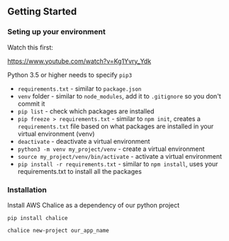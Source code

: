 ## Getting Started

### Seting up your environment

Watch this first:

https://www.youtube.com/watch?v=Kg1Yvry_Ydk

Python 3.5 or higher needs to specify `pip3`

- `requirements.txt` - similar to `package.json`
- `venv` folder - similar to `node_modules`, add it to `.gitignore` so you don't commit it
- `pip list` - check which packages are installed
- `pip freeze > requirements.txt` - similar to `npm init`, creates a `requirements.txt` file based on what packages are installed in your virtual environment (venv)
- `deactivate` - deactivate a virtual environment
- `python3 -m venv my_project/venv` - create a virtual environment
- `source my_project/venv/bin/activate` - activate a virtual environment
- `pip install -r requirements.txt` - similar to `npm install`, uses your requirements.txt to install all the packages

### Installation

Install AWS Chalice as a dependency of our python project

`pip install chalice`

`chalice new-project our_app_name`
